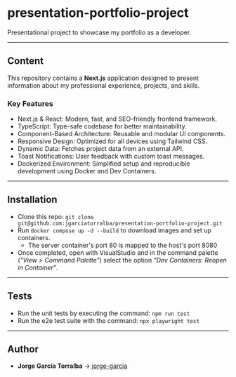 # presentation-portfolio-project

Presentational project to showcase my portfolio as a developer.

---

## Content

This repository contains a **Next.js** application designed to present information about my professional experience, projects, and skills.

### Key Features

- Next.js & React: Modern, fast, and SEO-friendly frontend framework.
- TypeScript: Type-safe codebase for better maintainability.
- Component-Based Architecture: Reusable and modular UI components.
- Responsive Design: Optimized for all devices using Tailwind CSS.
- Dynamic Data: Fetches project data from an external API.
- Toast Notifications: User feedback with custom toast messages.
- Dockerized Environment: Simplified setup and reproducible development using Docker and Dev Containers.

---

## Installation

- Clone this repo: `git clone git@github.com:jgarciatorralba/presentation-portfolio-project.git`
- Run `docker compose up -d --build` to download images and set up containers.
  - The server container's port 80 is mapped to the host's port 8080
- Once completed, open with VisualStudio and in the command palette (*"View > Command Palette"*) select the option *"Dev Containers: Reopen in Container"*.

---

## Tests

- Run the unit tests by executing the command: `npm run test`
- Run the e2e test suite with the command: `npx playwright test`

---

## Author

- **Jorge García Torralba** &#8594; [jorge-garcia](https://github.com/jgarciatorralba)
